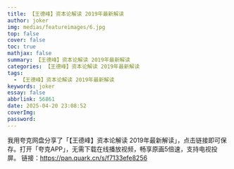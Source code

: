 ```yaml
---
title: 【王德峰】资本论解读 2019年最新解读
author: joker
img: medias/featureimages/6.jpg
top: false
cover: false
toc: true
mathjax: false
summary: 【王德峰】资本论解读 2019年最新解读
categories: 【王德峰】资本论解读 2019年最新解读
tags:
  - 【王德峰】资本论解读 2019年最新解读
keywords: joker
essay: false
abbrlink: 56861
date: 2025-04-20 23:08:52
coverImg:
password:
---
```


我用夸克网盘分享了「【王德峰】资本论解读 2019年最新解读」，点击链接即可保存。打开「夸克APP」，无需下载在线播放视频，畅享原画5倍速，支持电视投屏。
链接：https://pan.quark.cn/s/f7133efe8256
